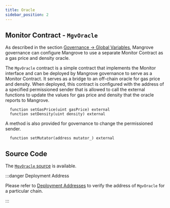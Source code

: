 ```yaml
---
title: Oracle
sidebar_position: 2
---
```


## Monitor Contract - `MgvOracle`

As described in the section [Governance -> Global Variables](../governance-parameters/global-variables.md#gas-price-and-oracle), Mangrove governance can configure Mangrove to use a separate Monitor Contract as a gas price and density oracle.

The `MgvOracle` contract is a simple contract that implements the Monitor interface and can be deployed by Mangrove governance to serve as a Monitor Contract. It serves as a bridge to an off-chain oracle for gas price and density. When deployed, this contract is configured with the address of a specified permissioned sender that is allowed to call the external functions to update the values for gas price and density that the oracle reports to Mangrove.

```solidity
  function setGasPrice(uint gasPrice) external
  function setDensity(uint density) external
```

A method is also provided for governance to change the permissioned sender.

```solidity
  function setMutator(address mutator_) external
```

## Source Code

The [`MgvOracle` source](https://github.com/mangrovedao/mangrove-core/blob/a1acdb6038382e78616fbb00503ccbdb11e23d62/src/periphery/MgvOracle.sol) is available.

:::danger Deployment Address

Please refer to [Deployment Addresses](../contract-addresses.md) to verify the address of `MgvOracle` for a particular chain.

:::